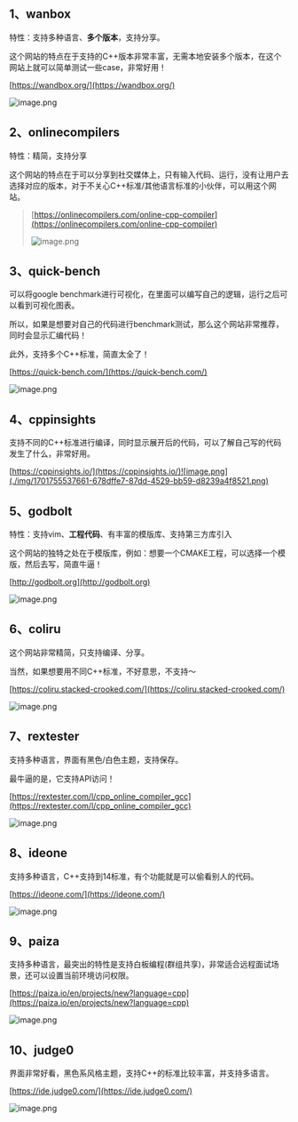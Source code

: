 
## 1、wanbox
特性：支持多种语言、**多个版本**，支持分享。

这个网站的特点在于支持的C++版本非常丰富，无需本地安装多个版本，在这个网站上就可以简单测试一些case，非常好用！

[https://wandbox.org/](https://wandbox.org/)

![image.png](./img/1701755341628-1869e108-4905-42d5-9378-da99b1fae840.png)

## 2、onlinecompilers
特性：精简，支持分享

这个网站的特点在于可以分享到社交媒体上，只有输入代码、运行，没有让用户去选择对应的版本，对于不关心C++标准/其他语言标准的小伙伴，可以用这个网站。

> [https://onlinecompilers.com/online-cpp-compiler](https://onlinecompilers.com/online-cpp-compiler)
>
> ![image.png](./img/1701755468997-4f95b4a5-88b5-4042-8b00-94df734b5f1c.png)



## 3、quick-bench
可以将google benchmark进行可视化，在里面可以编写自己的逻辑，运行之后可以看到可视化图表。

所以，如果是想要对自己的代码进行benchmark测试，那么这个网站非常推荐，同时会显示汇编代码！

此外，支持多个C++标准，简直太全了！

[https://quick-bench.com/](https://quick-bench.com/)

![image.png](./img/1701755500010-ab829c14-085d-4e84-b207-0bd75e272942.png)


## 4、cppinsights
支持不同的C++标准进行编译，同时显示展开后的代码，可以了解自己写的代码发生了什么，非常好用。

[https://cppinsights.io/](https://cppinsights.io/)![image.png](./img/1701755537661-678dffe7-87dd-4529-bb59-d8239a4f8521.png)



## 5、godbolt

特性：支持vim、**工程代码**、有丰富的模版库、支持第三方库引入

这个网站的独特之处在于模版库，例如：想要一个CMAKE工程，可以选择一个模版，然后去写，简直牛逼！

[http://godbolt.org](http://godbolt.org)

![image.png](./img/1701755563858-78fe724a-40b0-46c1-89a4-af1f587e10bf.png)


## 6、coliru
这个网站非常精简，只支持编译、分享。

当然，如果想要用不同C++标准，不好意思，不支持～

[https://coliru.stacked-crooked.com/](https://coliru.stacked-crooked.com/)

![image.png](./img/1701755602689-b84fdf8a-653c-465c-81da-6eb4523fc90e.png)



## 7、rextester

支持多种语言，界面有黑色/白色主题，支持保存。

最牛逼的是，它支持API访问！

[https://rextester.com/l/cpp_online_compiler_gcc](https://rextester.com/l/cpp_online_compiler_gcc)

![image.png](./img/1701755643864-ebcb13a0-98aa-4246-8ec0-038c709b0c1d.png)


## 8、ideone
支持多种语言，C++支持到14标准，有个功能就是可以偷看别人的代码。

[https://ideone.com/](https://ideone.com/)

![image.png](./img/1701755716558-63f430d9-1363-4af5-a160-b86dd6a7b3e3.png)


## 9、paiza
支持多种语言，最突出的特性是支持白板编程(群组共享)，非常适合远程面试场景，还可以设置当前环境访问权限。

[https://paiza.io/en/projects/new?language=cpp](https://paiza.io/en/projects/new?language=cpp)

![image.png](./img/1701756000939-078ee00c-ca56-4b21-a19d-18f83dcff1d7.png)



## 10、judge0
界面非常好看，黑色系风格主题，支持C++的标准比较丰富，并支持多语言。

[https://ide.judge0.com/](https://ide.judge0.com/)

![image.png](./img/1701755795943-7daa1a76-ff62-46d1-baec-bf9617678562.png)

